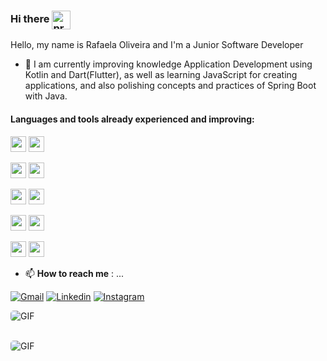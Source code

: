 ### Hi there <img height="30" align="center" src="https://camo.githubusercontent.com/75dc1c8b7e5ab93cc6a6f22cdd58e8f8384245cc/68747470733a2f2f6d656469612e67697068792e636f6d2f6d656469612f6d47634e6a736657416a593541455a4e77362f67697068792e676966" alt="projeto" />



Hello, my name is Rafaela Oliveira and I'm a Junior Software Developer

- 🌱 I am currently improving knowledge Application Development using Kotlin and Dart(Flutter), as well as learning JavaScript for creating applications, and also polishing concepts and practices of Spring Boot with Java.

#### Languages and tools already experienced and improving:
<img height="25" src="https://img.shields.io/badge/kotlin-%230095D5.svg?&style=for-the-badge&logo=kotlin&logoColor=white"></img>
<img height="25" src="https://camo.githubusercontent.com/4249e852f14e86cf7cd636b15c041c93d2f0572b/68747470733a2f2f696d672e736869656c64732e696f2f62616467652f6a6176617363726970742d2532334637444631452e7376673f267374796c653d666f722d7468652d6261646765266c6f676f3d6a617661736372697074266c6f676f436f6c6f723d626c61636b"></img>



<img height="25" src="https://img.shields.io/badge/java-%23ED8B00.svg?&style=for-the-badge&logo=java&logoColor=white"></img>
<img height="25" src="https://camo.githubusercontent.com/8ac1486e10b532a4ba682a552d376c7fc68e3e14/68747470733a2f2f696d672e736869656c64732e696f2f62616467652f737072696e672532302d2532333644423333462e7376673f267374796c653d666f722d7468652d6261646765266c6f676f3d737072696e67266c6f676f436f6c6f723d7768697465"></img>


<img height="25" src="https://camo.githubusercontent.com/83329fb35b579a50bd5eb9553811e8ec71cd78cc/68747470733a2f2f696d672e736869656c64732e696f2f62616467652f72656163742532302d2532333230323332612e7376673f267374796c653d666f722d7468652d6261646765266c6f676f3d7265616374266c6f676f436f6c6f723d253233363144414642"> </img>
 <img height="25" src="https://img.shields.io/badge/html5%20-%23E34F26.svg?&style=for-the-badge&logo=html5&logoColor=white"> </img>

<img height="25" src="https://img.shields.io/badge/node.js%20-%2343853D.svg?&style=for-the-badge&logo=node.js&logoColor=white"> </img>
<img height="25" src="https://img.shields.io/badge/css-%23239120.svg?&style=flat-square&logo=css3&logoColor=white"> </img>

<img height="25" src="https://img.shields.io/badge/dart-%230175C2.svg?&style=for-the-badge&logo=dart&logoColor=white"> </img>
<img height="25" src="https://img.shields.io/badge/Flutter%20-%2302569B.svg?&style=for-the-badge&logo=Flutter&logoColor=white"> </img>

- 📫 **How to reach me** : ...


[![Gmail](https://img.shields.io/badge/gmail-%23D14836.svg?&style=for-the-badge&logo=gmail&logoColor=white)](mailto:rafaela.santos@aluno.uepb.edu.br)
[![Linkedin](https://img.shields.io/badge/linkedin-%230077B5.svg?&style=for-the-badge&logo=linkedin&logoColor=white)](https://www.linkedin.com/in/rafaela-oliveira-95b7a91a6)
 [![Instagram](https://img.shields.io/badge/instagram-%23E4405F.svg?&style=for-the-badge&logo=instagram&logoColor=white)](https://www.instagram.com/_rafaolive/)
 
 
<img align="center" style="border-radius: 5px" alt="GIF" src="https://github-readme-stats.sabesansathananthan.vercel.app/api?username=rafa-oli&show_icons=true&hide_border=true&count_private=true&theme=bear" />
</p></br>


<img align="center" style="border-radius: 5px" alt="GIF" src="https://github-readme-stats.sabesansathananthan.vercel.app/api/top-langs/?username=rafa-oli&layout=compact&theme=bear" />
</p></br>
